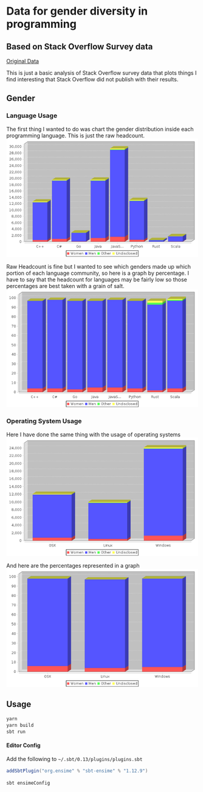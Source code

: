 # Data for gender diversity in programming
## Based on Stack Overflow Survey data
[Original Data](http://stackoverflow.com/insights/survey)

This is just a basic analysis of Stack Overflow survey data that plots things I find interesting that Stack Overflow did not publish with their results.

## Gender

### Language Usage

The first thing I wanted to do was chart the gender distribution inside each programming language. This is just the raw headcount.
![Chart](./charts/languageGenderDistribution.png)

Raw Headcount is fine but I wanted to see which genders made up which portion of each language community, so here is a graph by percentage. I have to say that the headcount for languages may be fairly low so those percentages are best taken with a grain of salt.
![Chart](./charts/languageGenderPercentageDistribution.png)


### Operating System Usage
Here I have done the same thing with the usage of operating systems
![Chart](./charts/osGenderDistribution.png)

And here are the percentages represented in a graph
![Chart](./charts/osGenderPercentageDistribution.png)

## Usage

```sh
yarn
yarn build
sbt run
```


#### Editor Config

Add the following to `~/.sbt/0.13/plugins/plugins.sbt`

```scala
addSbtPlugin("org.ensime" % "sbt-ensime" % "1.12.9")
```



`sbt ensimeConfig`